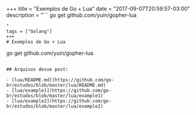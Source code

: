+++
title = "Exemplos de Go + Lua"
date = "2017-09-07T20:59:57-03:00"
description = "``` 
go get github.com/yuin/gopher-lua
```
"
tags = ["Golang"]
+++
# Exemplos de Go + Lua

``` 
go get github.com/yuin/gopher-lua
```

## Arquivos desse post:

- [lua/README.md](https://github.com/go-br/estudos/blob/master/lua/README.md)
- [lua/example1](https://github.com/go-br/estudos/blob/master/lua/example1)
- [lua/example2](https://github.com/go-br/estudos/blob/master/lua/example2)
